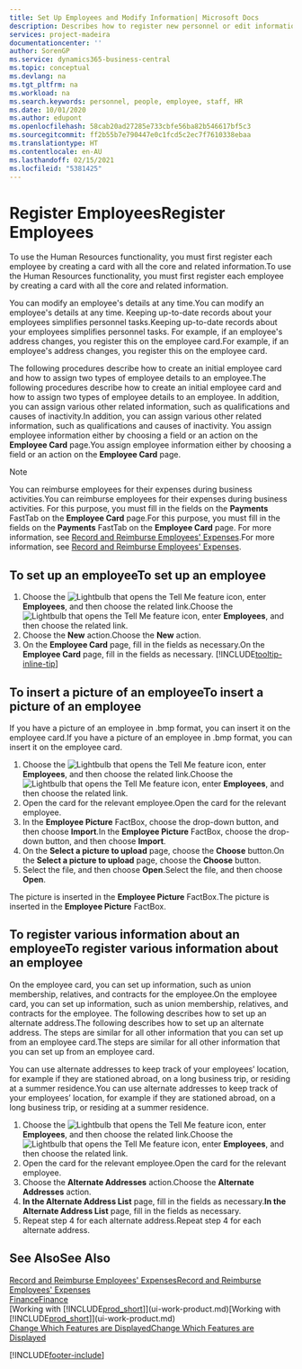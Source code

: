 ```yaml
---
title: Set Up Employees and Modify Information| Microsoft Docs
description: Describes how to register new personnel or edit information for existing staff.
services: project-madeira
documentationcenter: ''
author: SorenGP
ms.service: dynamics365-business-central
ms.topic: conceptual
ms.devlang: na
ms.tgt_pltfrm: na
ms.workload: na
ms.search.keywords: personnel, people, employee, staff, HR
ms.date: 10/01/2020
ms.author: edupont
ms.openlocfilehash: 58cab20ad27285e733cbfe56ba82b546617bf5c3
ms.sourcegitcommit: ff2b55b7e790447e0c1fcd5c2ec7f7610338ebaa
ms.translationtype: HT
ms.contentlocale: en-AU
ms.lasthandoff: 02/15/2021
ms.locfileid: "5381425"
---
```

# <a name="register-employees"></a><span data-ttu-id="ed12d-103">Register Employees</span><span class="sxs-lookup"><span data-stu-id="ed12d-103">Register Employees</span></span>
<span data-ttu-id="ed12d-104">To use the Human Resources functionality, you must first register each employee by creating a card with all the core and related information.</span><span class="sxs-lookup"><span data-stu-id="ed12d-104">To use the Human Resources functionality, you must first register each employee by creating a card with all the core and related information.</span></span>

<span data-ttu-id="ed12d-105">You can modify an employee's details at any time.</span><span class="sxs-lookup"><span data-stu-id="ed12d-105">You can modify an employee's details at any time.</span></span> <span data-ttu-id="ed12d-106">Keeping up-to-date records about your employees simplifies personnel tasks.</span><span class="sxs-lookup"><span data-stu-id="ed12d-106">Keeping up-to-date records about your employees simplifies personnel tasks.</span></span> <span data-ttu-id="ed12d-107">For example, if an employee's address changes, you register this on the employee card.</span><span class="sxs-lookup"><span data-stu-id="ed12d-107">For example, if an employee's address changes, you register this on the employee card.</span></span>

<span data-ttu-id="ed12d-108">The following procedures describe how to create an initial employee card and how to assign two types of employee details to an employee.</span><span class="sxs-lookup"><span data-stu-id="ed12d-108">The following procedures describe how to create an initial employee card and how to assign two types of employee details to an employee.</span></span> <span data-ttu-id="ed12d-109">In addition, you can assign various other related information, such as qualifications and causes of inactivity.</span><span class="sxs-lookup"><span data-stu-id="ed12d-109">In addition, you can assign various other related information, such as qualifications and causes of inactivity.</span></span> <span data-ttu-id="ed12d-110">You assign employee information either by choosing a field or an action on the **Employee Card** page.</span><span class="sxs-lookup"><span data-stu-id="ed12d-110">You assign employee information either by choosing a field or an action on the **Employee Card** page.</span></span>

> [!NOTE]  
> <span data-ttu-id="ed12d-111">You can reimburse employees for their expenses during business activities.</span><span class="sxs-lookup"><span data-stu-id="ed12d-111">You can reimburse employees for their expenses during business activities.</span></span> <span data-ttu-id="ed12d-112">For this purpose, you must fill in the fields on the **Payments** FastTab on the **Employee Card** page.</span><span class="sxs-lookup"><span data-stu-id="ed12d-112">For this purpose, you must fill in the fields on the **Payments** FastTab on the **Employee Card** page.</span></span> <span data-ttu-id="ed12d-113">For more information, see [Record and Reimburse Employees' Expenses](finance-how-record-reimburse-employee-expenses.md).</span><span class="sxs-lookup"><span data-stu-id="ed12d-113">For more information, see [Record and Reimburse Employees' Expenses](finance-how-record-reimburse-employee-expenses.md).</span></span>

## <a name="to-set-up-an-employee"></a><span data-ttu-id="ed12d-114">To set up an employee</span><span class="sxs-lookup"><span data-stu-id="ed12d-114">To set up an employee</span></span>
1. <span data-ttu-id="ed12d-115">Choose the ![Lightbulb that opens the Tell Me feature](media/ui-search/search_small.png "Tell me what you want to do") icon, enter **Employees**, and then choose the related link.</span><span class="sxs-lookup"><span data-stu-id="ed12d-115">Choose the ![Lightbulb that opens the Tell Me feature](media/ui-search/search_small.png "Tell me what you want to do") icon, enter **Employees**, and then choose the related link.</span></span>
2. <span data-ttu-id="ed12d-116">Choose the **New** action.</span><span class="sxs-lookup"><span data-stu-id="ed12d-116">Choose the **New** action.</span></span>
3. <span data-ttu-id="ed12d-117">On the **Employee Card** page, fill in the fields as necessary.</span><span class="sxs-lookup"><span data-stu-id="ed12d-117">On the **Employee Card** page, fill in the fields as necessary.</span></span> [!INCLUDE[tooltip-inline-tip](includes/tooltip-inline-tip_md.md)]

## <a name="to-insert-a-picture-of-an-employee"></a><span data-ttu-id="ed12d-118">To insert a picture of an employee</span><span class="sxs-lookup"><span data-stu-id="ed12d-118">To insert a picture of an employee</span></span>
<span data-ttu-id="ed12d-119">If you have a picture of an employee in .bmp format, you can insert it on the employee card.</span><span class="sxs-lookup"><span data-stu-id="ed12d-119">If you have a picture of an employee in .bmp format, you can insert it on the employee card.</span></span>

1. <span data-ttu-id="ed12d-120">Choose the ![Lightbulb that opens the Tell Me feature](media/ui-search/search_small.png "Tell me what you want to do") icon, enter **Employees**, and then choose the related link.</span><span class="sxs-lookup"><span data-stu-id="ed12d-120">Choose the ![Lightbulb that opens the Tell Me feature](media/ui-search/search_small.png "Tell me what you want to do") icon, enter **Employees**, and then choose the related link.</span></span>
2. <span data-ttu-id="ed12d-121">Open the card for the relevant employee.</span><span class="sxs-lookup"><span data-stu-id="ed12d-121">Open the card for the relevant employee.</span></span>
3. <span data-ttu-id="ed12d-122">In the **Employee Picture** FactBox, choose the drop-down button, and then choose **Import**.</span><span class="sxs-lookup"><span data-stu-id="ed12d-122">In the **Employee Picture** FactBox, choose the drop-down button, and then choose **Import**.</span></span>
4. <span data-ttu-id="ed12d-123">On the **Select a picture to upload** page, choose the **Choose** button.</span><span class="sxs-lookup"><span data-stu-id="ed12d-123">On the **Select a picture to upload** page, choose the **Choose** button.</span></span>
5. <span data-ttu-id="ed12d-124">Select the file, and then choose **Open**.</span><span class="sxs-lookup"><span data-stu-id="ed12d-124">Select the file, and then choose **Open**.</span></span>

<span data-ttu-id="ed12d-125">The picture is inserted in the **Employee Picture** FactBox.</span><span class="sxs-lookup"><span data-stu-id="ed12d-125">The picture is inserted in the **Employee Picture** FactBox.</span></span>

## <a name="to-register-various-information-about-an-employee"></a><span data-ttu-id="ed12d-126">To register various information about an employee</span><span class="sxs-lookup"><span data-stu-id="ed12d-126">To register various information about an employee</span></span>
<span data-ttu-id="ed12d-127">On the employee card, you can set up information, such as union membership, relatives, and contracts for the employee.</span><span class="sxs-lookup"><span data-stu-id="ed12d-127">On the employee card, you can set up information, such as union membership, relatives, and contracts for the employee.</span></span> <span data-ttu-id="ed12d-128">The following describes how to set up an alternate address.</span><span class="sxs-lookup"><span data-stu-id="ed12d-128">The following describes how to set up an alternate address.</span></span> <span data-ttu-id="ed12d-129">The steps are similar for all other information that you can set up from an employee card.</span><span class="sxs-lookup"><span data-stu-id="ed12d-129">The steps are similar for all other information that you can set up from an employee card.</span></span>

<span data-ttu-id="ed12d-130">You can use alternate addresses to keep track of your employees’ location, for example if they are stationed abroad, on a long business trip, or residing at a summer residence.</span><span class="sxs-lookup"><span data-stu-id="ed12d-130">You can use alternate addresses to keep track of your employees’ location, for example if they are stationed abroad, on a long business trip, or residing at a summer residence.</span></span>

1. <span data-ttu-id="ed12d-131">Choose the ![Lightbulb that opens the Tell Me feature](media/ui-search/search_small.png "Tell me what you want to do") icon, enter **Employees**, and then choose the related link.</span><span class="sxs-lookup"><span data-stu-id="ed12d-131">Choose the ![Lightbulb that opens the Tell Me feature](media/ui-search/search_small.png "Tell me what you want to do") icon, enter **Employees**, and then choose the related link.</span></span>
2. <span data-ttu-id="ed12d-132">Open the card for the relevant employee.</span><span class="sxs-lookup"><span data-stu-id="ed12d-132">Open the card for the relevant employee.</span></span>
3. <span data-ttu-id="ed12d-133">Choose the **Alternate Addresses** action.</span><span class="sxs-lookup"><span data-stu-id="ed12d-133">Choose the **Alternate Addresses** action.</span></span>
4. <span data-ttu-id="ed12d-134">**In the Alternate Address List** page, fill in the fields as necessary.</span><span class="sxs-lookup"><span data-stu-id="ed12d-134">**In the Alternate Address List** page, fill in the fields as necessary.</span></span>
5. <span data-ttu-id="ed12d-135">Repeat step 4 for each alternate address.</span><span class="sxs-lookup"><span data-stu-id="ed12d-135">Repeat step 4 for each alternate address.</span></span>

## <a name="see-also"></a><span data-ttu-id="ed12d-136">See Also</span><span class="sxs-lookup"><span data-stu-id="ed12d-136">See Also</span></span>
[<span data-ttu-id="ed12d-137">Record and Reimburse Employees' Expenses</span><span class="sxs-lookup"><span data-stu-id="ed12d-137">Record and Reimburse Employees' Expenses</span></span>](finance-how-record-reimburse-employee-expenses.md)  
[<span data-ttu-id="ed12d-138">Finance</span><span class="sxs-lookup"><span data-stu-id="ed12d-138">Finance</span></span>](finance.md)  
<span data-ttu-id="ed12d-139">[Working with [!INCLUDE[prod_short](includes/prod_short.md)]](ui-work-product.md)</span><span class="sxs-lookup"><span data-stu-id="ed12d-139">[Working with [!INCLUDE[prod_short](includes/prod_short.md)]](ui-work-product.md)</span></span>  
[<span data-ttu-id="ed12d-140">Change Which Features are Displayed</span><span class="sxs-lookup"><span data-stu-id="ed12d-140">Change Which Features are Displayed</span></span>](ui-experiences.md)


[!INCLUDE[footer-include](includes/footer-banner.md)]